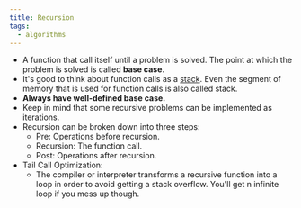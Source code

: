 ```yaml
---
title: Recursion
tags:
  - algorithms
---
```


- A function that call itself until a problem is solved. The point at which the problem is solved is called **base
  case**.
- It's good to think about function calls as a [stack](stack). Even the segment of memory that is used for function
  calls is also called stack.
- **Always have well-defined base case.**
- Keep in mind that some recursive problems can be implemented as iterations.
- Recursion can be broken down into three steps:
  - Pre: Operations before recursion.
  - Recursion: The function call.
  - Post: Operations after recursion.
- Tail Call Optimization:
  - The compiler or interpreter transforms a recursive function into a loop in order to avoid getting a stack overflow.
    You'll get n infinite loop if you mess up though.
